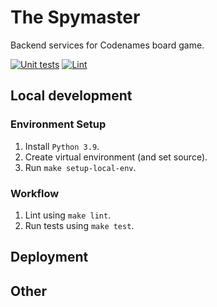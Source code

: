 # The Spymaster
Backend services for Codenames board game.

[![Unit tests](https://github.com/asaf-kali/the-spymaster-backend/actions/workflows/tests.yml/badge.svg)](https://github.com/asaf-kali/the-spymaster-backend/actions/workflows/tests.yml)
[![Lint](https://github.com/asaf-kali/the-spymaster-backend/actions/workflows/lint.yml/badge.svg)](https://github.com/asaf-kali/the-spymaster-backend/actions/workflows/lint.yml)

## Local development

### Environment Setup

1. Install `Python 3.9`.
1. Create virtual environment (and set source).
1. Run `make setup-local-env`.

### Workflow

1. Lint using `make lint`.
1. Run tests using `make test`.

## Deployment


## Other
